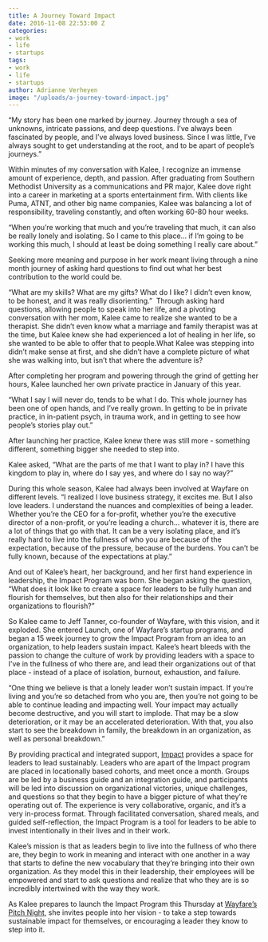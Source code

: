 ```yaml
---
title: A Journey Toward Impact
date: 2016-11-08 22:53:00 Z
categories:
- work
- life
- startups
tags:
- work
- life
- startups
author: Adrianne Verheyen
image: "/uploads/a-journey-toward-impact.jpg"
---
```


“My story has been one marked by journey. Journey through a sea of unknowns, intricate passions, and deep questions. I’ve always been fascinated by people, and I’ve always loved business. Since I was little, I’ve always sought to get understanding at the root, and to be apart of people’s journeys.” 

Within minutes of my conversation with Kalee, I recognize an immense amount of experience, depth, and passion. After graduating from Southern Methodist University as a communications and PR major, Kalee dove right into a career in marketing at a sports entertainment firm. With clients like Puma, ATNT, and other big name companies, Kalee was balancing a lot of responsibility, traveling constantly, and often working 60-80 hour weeks. 

“When you’re working that much and you’re traveling that much, it can also be really lonely and isolating. So I came to this place… if I’m going to be working this much, I should at least be doing something I really care about.”

Seeking more meaning and purpose in her work meant living through a nine month journey of asking hard questions to find out what her best contribution to the world could be.  

“What are my skills? What are my gifts? What do I like? I didn’t even know, to be honest, and it was really disorienting.” 
Through asking hard questions, allowing people to speak into her life, and a pivoting conversation with her mom, Kalee came to realize she wanted to be a therapist. She didn’t even know what a marriage and family therapist was at the time, but Kalee knew she had experienced a lot of healing in her life, so she wanted to be able to offer that to people.What Kalee was stepping into didn’t make sense at first, and she didn’t have a complete picture of what she was walking into, but isn’t that where the adventure is? 

After completing her program and powering through the grind of getting her hours, Kalee launched her own private practice in January of this year. 

“What I say I will never do, tends to be what I do. This whole journey has been one of open hands, and I’ve really grown. In getting to be in private practice, in in-patient psych, in trauma work, and in getting to see how people’s stories play out.”

After launching her practice, Kalee knew there was still more - something different, something bigger she needed to step into. 

Kalee asked, “What are the parts of me that I want to play in? I have this kingdom to play in, where do I say yes, and where do I say no way?” 

During this whole season, Kalee had always been involved at Wayfare on different levels. “I realized I love business strategy, it excites me. But I also love leaders. I understand the nuances and complexities of being a leader. Whether you’re the CEO for a for-profit, whether you’re the executive director of a non-profit, or you’re leading a church… whatever it is, there are a lot of things that go with that. It can be a very isolating place, and it’s really  hard to live into the fullness of who you are because of the expectation, because of the pressure, because of the burdens. You can’t be fully known, because of the expectations at play.”

And out of Kalee’s heart, her background, and her first hand experience in leadership, the Impact Program was born. She began asking the question, “What does it look like to create a space for leaders to be fully human and flourish for themselves, but then also for their relationships and their organizations to flourish?”  

So Kalee came to Jeff Tanner, co-founder of Wayfare, with this vision, and it exploded. She entered Launch, one of Wayfare’s startup programs, and began a 15 week journey to grow the Impact Program from an idea to an organization, to help leaders sustain impact. Kalee’s heart bleeds with the passion to change the culture of work by providing leaders with a space to I've in the fullness of who there are, and lead their organizations out of that place - instead of a place of isolation, burnout, exhaustion, and failure. 

“One thing we believe is that a lonely leader won’t sustain impact. If you’re living and you’re so detached from who you are, then you’re not going to be able to continue leading and impacting well. Your impact may actually become destructive, and you will start to implode. That may be a slow deterioration, or it may be an accelerated deterioration. With that, you also start to see the breakdown in family, the breakdown in an organization, as well as personal breakdown.”

By providing practical and integrated support, [Impact](http://wayfare.io/startups/) provides a space for leaders to lead sustainably. Leaders who are apart of the Impact program are placed in locationally based cohorts, and meet once a month. Groups are be led by a business guide and an integration guide, and participants will be led into discussion on organizational victories, unique challenges, and questions so that they begin to have a bigger picture of what they’re operating out of. The experience is very collaborative, organic, and it’s a very in-process format. Through facilitated conversation, shared meals, and guided self-reflection, the Impact Program is a tool for leaders to be able to invest intentionally in their lives and in their work.

Kalee’s mission is that as leaders begin to live into the fullness of who there are, they begin to work in meaning and interact with one another in a way that starts to define the new vocabulary that they’re bringing into their own organization. As they model this in their leadership, their employees will be empowered and start to ask questions and realize that who they are is so incredibly intertwined with the way they work. 

As Kalee prepares to launch the Impact Program this Thursday at [Wayfare’s Pitch Night](https://wayfare.ticketleap.com/wayfare-labs-pitch-night/), she invites people into her vision - to take a step towards sustainable impact for themselves, or encouraging a leader they know to step into it.